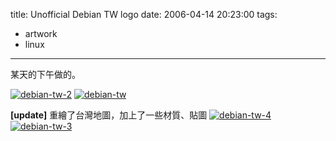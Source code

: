 title: Unofficial Debian TW logo
date: 2006-04-14 20:23:00
tags: 
- artwork
- linux
---

某天的下午做的。

[![debian-tw-2](http://static.flickr.com/49/126870916_750f180ef5_m.jpg)](http://www.flickr.com/photos/yurenju/126870916/ "Photo Sharing") [![debian-tw](http://static.flickr.com/55/126868612_34d923e980_m.jpg)](http://www.flickr.com/photos/yurenju/126868612/ "Photo Sharing")

**[update]**
重繪了台灣地圖，加上了一些材質、貼圖
[![debian-tw-4](http://static.flickr.com/1/128337790_1985adee70_m.jpg)](http://www.flickr.com/photos/yurenju/128337790/ "Photo Sharing") [![debian-tw-3](http://static.flickr.com/1/128337706_3360a76f52_m.jpg)](http://www.flickr.com/photos/yurenju/128337706/ "Photo Sharing")